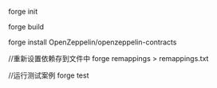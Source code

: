  forge init

 forge build

 forge install OpenZeppelin/openzeppelin-contracts

 //重新设置依赖存到文件中
 forge remappings > remappings.txt

 //运行测试案例
 forge test
